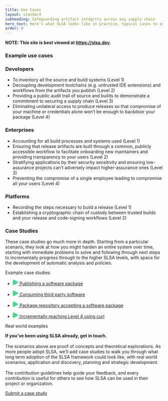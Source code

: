 ```yaml
---
title: Use Cases
layout: standard
subheading: Safeguarding artifact integrity across any supply chain
hero_text: Here’s what SLSA looks like in practice, typical cases to explore and break down how compliance can provide protection. Whether you’re a developer working on a project or part of an enterprise, SLSA can be helpful both for securing your supply chain and clarifying existing tools and processes.
order: 0
---
```

<!--{% if false %}-->

**NOTE: This site is best viewed at https://slsa.dev.**

<!--{% endif %}-->

<section class="section bg-pastel-green flex justify-center items-center">
    <div class="wrapper inner w-full">
        <div class="flex justify-between items-start mb-16">
            <div class="text w-1/3">
<div class="h3 p-0">

### Example use cases

</div>
            </div>
            <div class="w-2/4">
            </div>
        </div>
        <div class="flex justify-between items-start mb-12 rounded-xl p-10 bg-white">
            <div class="text w-2/3">
                <h3 class="h4 p-0">Developers</h3>
            </div>
            <div class="w-3/4">
                    <ul class="list-disc">
                        <li>To inventory all the source and build systems (Level 1)</li>
<li>Decoupling development toolchains (e.g. untrusted IDE extensions) and workflows from the artifacts you publish (Level 2)</li>
<li>Providing a public audit trail of source and builds to demonstrate a commitment to securing a supply chain (Level 3)</li>
<li>Eliminating unilateral access to produce releases so that compromise of your machine or credentials alone won’t be enough to backdoor your package (Level 4)</li>
                    </ul>
            </div>
        </div>
        <div class="flex justify-between items-start mb-12 rounded-xl p-10 bg-white">
            <div class="text w-2/3">
                <h3 class="h4 p-0">Enterprises</h3>
            </div>
            <div class="w-3/4">
                    <ul class="list-disc">
                    <li>Accounting for all build processes and systems used (Level 1)</li>
<li>Ensuring that release artifacts are built through a common, publicly accessible workflow to facilitate onboarding new maintainers and providing transparency to your users (Level 2)</li>
<li>Stratifying applications by their security sensitivity and ensuring low-assurance projects can’t adversely impact higher-assurance ones (Level 3)</li>
<li>Preventing the compromise of a single employee leading to compromise all your users (Level 4)</li>
                    </ul>
            </div>
        </div>
        <div class="flex justify-between items-start mb-12 rounded-xl p-10 bg-white">
            <div class="text w-2/3">
                <h3 class="h4 p-0">Platforms</h3>
            </div>
            <div class="w-3/4">
                    <ul class="list-disc">
                    <li>Recording the steps necessary to build a release (Level 1)</li>
<li>Establishing a cryptographic chain of custody between trusted builds and your release and code-signing workflows (Level 2)</li>
                    </ul>
            </div>
        </div>
    </div>
</section>

<section class="section bg-white flex justify-center items-center">
    <div class="wrapper inner w-full">
        <div class="flex justify-between items-start mb-16">
            <div class="text w-2/3">
<div class="h3 p-0 mb-8">

### Case Studies

</div>
<p>These case studies go much more in depth. Starting from a particular scenario, they look at how you might harden an entire system over time, starting with immediate problems to solve and following through next steps to incrementally progress through to the higher SLSA levels, with space for the development of automatic analysis and policies. </p>
            </div>
            <div class="w-2/4">
            </div>
        </div>
        <p class="h4">Example case studies</p>
        <ul class="mt-6 mb-16">
            <li class="border-t border-b border-black-900">
                <a class="p-0 m-0 text-green-dark w-full hover:no-underline" href="/use-cases/consuming-third-party-software">
                    <p class="h4 font-normal flex items-center pt-8 pb-8">
                        <span class="mr-4">
                        <svg width="18" height="18" viewBox="0 0 18 18" fill="none" xmlns="http://www.w3.org/2000/svg"><path d="M0.896251 18C-0.298751 12.0505 -0.298752 5.94951 0.896249 -7.47629e-07C7.1285 2.02552 12.9429 5.081 18 9C12.9429 12.919 7.1285 15.9745 0.896251 18Z" fill="#40DB88"/></svg></span>
                        Publishing a software package
                    </p>
                </a>
            </li>
            <li class="border-b border-black-900">
                <a class="p-0 m-0 text-green-dark w-full hover:no-underline" href="/use-cases/consuming-third-party-software">
                    <p class="h4 font-normal flex items-center pt-8 pb-8">
                        <span class="mr-4">
                        <svg width="18" height="18" viewBox="0 0 18 18" fill="none" xmlns="http://www.w3.org/2000/svg"><path d="M0.896251 18C-0.298751 12.0505 -0.298752 5.94951 0.896249 -7.47629e-07C7.1285 2.02552 12.9429 5.081 18 9C12.9429 12.919 7.1285 15.9745 0.896251 18Z" fill="#40DB88"/></svg></span>
                        Consuming third party software
                    </p>
                </a>
            </li>
            <li class="border-b border-black-900">
                <a class="p-0 m-0 text-green-dark w-full hover:no-underline" href="/use-cases/package-repository-accepting-a-software-package">
                    <p class="h4 font-normal flex items-center pt-8 pb-8">
                        <span class="mr-4">
                        <svg width="18" height="18" viewBox="0 0 18 18" fill="none" xmlns="http://www.w3.org/2000/svg"><path d="M0.896251 18C-0.298751 12.0505 -0.298752 5.94951 0.896249 -7.47629e-07C7.1285 2.02552 12.9429 5.081 18 9C12.9429 12.919 7.1285 15.9745 0.896251 18Z" fill="#40DB88"/></svg></span>
                        Package repository accepting a software package
                    </p>
                </a>
            </li>
            <li class="border-b border-black-900">
                <a class="p-0 m-0 text-green-dark w-full hover:no-underline" href="/use-cases/package-repository-accepting-a-software-package">
                    <p class="h4 font-normal flex items-center pt-8 pb-8">
                        <span class="mr-4">
                        <svg width="18" height="18" viewBox="0 0 18 18" fill="none" xmlns="http://www.w3.org/2000/svg"><path d="M0.896251 18C-0.298751 12.0505 -0.298752 5.94951 0.896249 -7.47629e-07C7.1285 2.02552 12.9429 5.081 18 9C12.9429 12.919 7.1285 15.9745 0.896251 18Z" fill="#40DB88"/></svg></span>
                        Incrementally reaching Level 4 using curl
                    </p>
                </a>
            </li>
        </ul>
        <div class="bg-pastel-green h-full rounded-lg p-10"> 
            <p class="h4 mb-6 font-bold">Real world examples</p>
            <p><strong>If you’ve been using SLSA already, get in touch.</strong><br><br>
The scenarios above are proof of concepts and theoretical explorations. As more people adopt SLSA, we’ll add case studies to walk you through what long term adoption of the SLSA framework could look like, with real world scenarios, application and discovery, planning and strategic development.<br><br> 
The contribution guidelines help guide your feedback, and every contribution is useful for others to see how SLSA can be used in their project or organization.</p>
            <a target="_blank" href="https://github.com/slsa-framework/slsa/blob/main/CONTRIBUTING.md" class="cta-link mt-8">Submit a case study</a>
        </div>
    </div>  
</section>



<!-- # Use cases

<span class="subtitle">

The following are some typical cases to explore how SLSA compliance can provide protection. In each, we’ve detailed goals that users need to meet, how organizations can use the SLSA framework to help meet them, and limitations that might be faced.

</span>
<div class="link-tree use-cases">

|                                                                                                                                                                                                                   |
| :---------------------------------------------------------------------------------------------------------------------------------------------------------------------------------------------------------------- |
| [Publishing a software package](/publishing-a-software-package.md) How a developer can protect their users from malicious changes to the software they publish                                                    |
| [Consuming third party software](/consuming-third-party-software.md) How a developer can work with third party software suppliers to reduce risk in a supply chain                                                |
| [Package repository accepting a package](/package-repository-accepting-a-software-package.md) How a repository can protect their users from malicious changes to software artifacts published in their repository |
| [IN DEVELOPMENT]: Checking an artifact’s SLSA level                                                                                                                                                               |
| [IN DEVELOPMENT]: Determining a package’s intent                                                                                                                                                                  |
| [IN DEVELOPMENT]: Automatically verifying software                                                                                                                                                                |

</div>

For a [full example](../example.md) that explores edge cases in greater detail, we created a use case for using curl through its official docker image.

[Want to contribute?](https://github.com/slsa-framework/slsa/tree/main/case-studies) These are only a few of the most common use cases for developers, software consumers and repository maintainers. We welcome any real life scenarios you’ve faced using SLSA in your projects. -->
